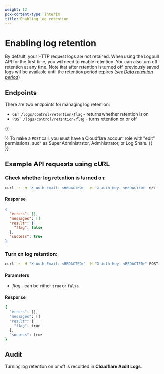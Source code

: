 ```yaml
---
weight: 12
pcx-content-type: interim
title: Enabling log retention
---
```


# Enabling log retention

By default, your HTTP request logs are not retained. When using the Logpull API for the first time, you will need to enable retention. You can also turn off retention at any time. Note that after retention is turned off, previously saved logs will be available until the retention period expires (_see [Data retention period](/logs/logpull/understanding-the-basics/#data-retention-period)_).

## Endpoints

There are two endpoints for managing log retention:

- `GET /logs/control/retention/flag` - returns whether retention is on
- `POST /logs/control/retention/flag` - turns retention on or off

{{<Aside type="note" header="Note">}}
To make a `POST` call, you must have a Cloudflare account role with "edit" permissions, such as Super Administrator, Administrator, or Log Share.
{{</Aside>}}

## Example API requests using cURL

### Check whether log retention is turned on:

```bash
curl -s -H "X-Auth-Email: <REDACTED>" -H "X-Auth-Key: <REDACTED>" GET "https://api.cloudflare.com/client/v4/zones/<ZONE_ID>/logs/control/retention/flag" | jq .
```

#### Response

```json
{
  "errors": [],
  "messages": [],
  "result": {
    "flag": false
  },
  "success": true
}
```

### Turn on log retention:

```bash
curl -s -H "X-Auth-Email: <REDACTED>" -H "X-Auth-Key: <REDACTED>" POST "https://api.cloudflare.com/client/v4/zones/<ZONE_ID>/logs/control/retention/flag" -d'{"flag":true}' | jq .
```

#### Parameters

- _flag_ - can be either `true` or `false`

#### Response

```bash
{
  "errors": [],
  "messages": [],
  "result": {
    "flag": true
  },
  "success": true
}
```

## Audit

Turning log retention on or off is recorded in **Cloudflare Audit Logs**.
